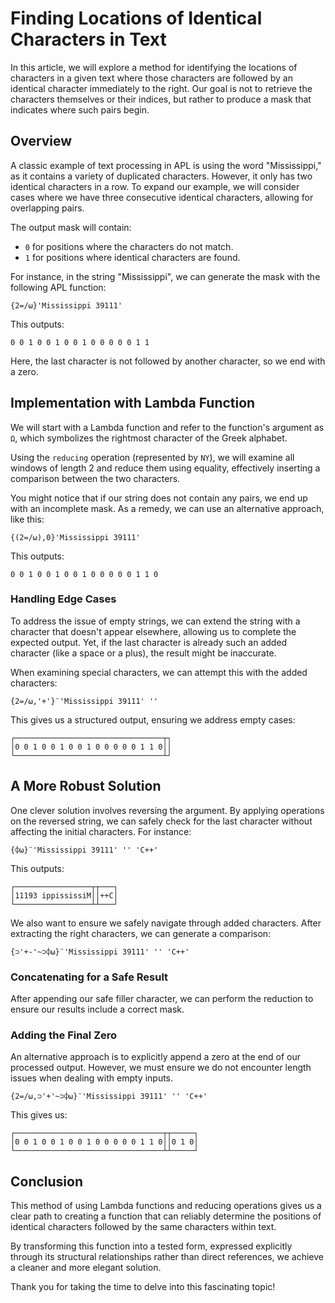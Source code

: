 
# Finding Locations of Identical Characters in Text

In this article, we will explore a method for identifying the locations of characters in a given text where those characters are followed by an identical character immediately to the right. Our goal is not to retrieve the characters themselves or their indices, but rather to produce a mask that indicates where such pairs begin.

## Overview

A classic example of text processing in APL is using the word "Mississippi," as it contains a variety of duplicated characters. However, it only has two identical characters in a row. To expand our example, we will consider cases where we have three consecutive identical characters, allowing for overlapping pairs. 

The output mask will contain:

- `0` for positions where the characters do not match.
- `1` for positions where identical characters are found.

For instance, in the string "Mississippi", we can generate the mask with the following APL function:

```apl
{2=/⍵}'Mississippi 39111'
```

This outputs:

```plaintext
0 0 1 0 0 1 0 0 1 0 0 0 0 0 1 1
```

Here, the last character is not followed by another character, so we end with a zero.

## Implementation with Lambda Function

We will start with a Lambda function and refer to the function's argument as `Ω`, which symbolizes the rightmost character of the Greek alphabet.

Using the `reducing` operation (represented by `NY`), we will examine all windows of length 2 and reduce them using equality, effectively inserting a comparison between the two characters. 

You might notice that if our string does not contain any pairs, we end up with an incomplete mask. As a remedy, we can use an alternative approach, like this:

```apl
{(2=/⍵),0}'Mississippi 39111'
```

This outputs:

```plaintext
0 0 1 0 0 1 0 0 1 0 0 0 0 0 1 1 0
```

### Handling Edge Cases

To address the issue of empty strings, we can extend the string with a character that doesn't appear elsewhere, allowing us to complete the expected output. Yet, if the last character is already such an added character (like a space or a plus), the result might be inaccurate. 

When examining special characters, we can attempt this with the added characters:

```apl
{2=/⍵,'+'}¨'Mississippi 39111' ''
```

This gives us a structured output, ensuring we address empty cases:

```plaintext
┌─────────────────────────────────┬┐
│0 0 1 0 0 1 0 0 1 0 0 0 0 0 1 1 0││
└─────────────────────────────────┴┘
```

## A More Robust Solution

One clever solution involves reversing the argument. By applying operations on the reversed string, we can safely check for the last character without affecting the initial characters. For instance:

```apl
{⌽⍵}¨'Mississippi 39111' '' 'C++'
```

This outputs:

```plaintext
┌─────────────────┬┬───┐
│11193 ippississiM││++C│
└─────────────────┴┴───┘
```

We also want to ensure we safely navigate through added characters. After extracting the right characters, we can generate a comparison:

```apl
{⊃'+-'~⊃⌽⍵}¨'Mississippi 39111' '' 'C++'
```

### Concatenating for a Safe Result

After appending our safe filler character, we can perform the reduction to ensure our results include a correct mask.

### Adding the Final Zero

An alternative approach is to explicitly append a zero at the end of our processed output. However, we must ensure we do not encounter length issues when dealing with empty inputs.

```apl
{2=/⍵,⊃'+'~⊃⌽⍵}¨'Mississippi 39111' '' 'C++'
```

This gives us:

```plaintext
┌─────────────────────────────────┬┬─────┐
│0 0 1 0 0 1 0 0 1 0 0 0 0 0 1 1 0││0 1 0│
└─────────────────────────────────┴┴─────┘
```

## Conclusion

This method of using Lambda functions and reducing operations gives us a clear path to creating a function that can reliably determine the positions of identical characters followed by the same characters within text. 

By transforming this function into a tested form, expressed explicitly through its structural relationships rather than direct references, we achieve a cleaner and more elegant solution.

Thank you for taking the time to delve into this fascinating topic!
